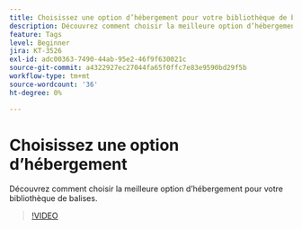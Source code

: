 ```yaml
---
title: Choisissez une option d’hébergement pour votre bibliothèque de balises.
description: Découvrez comment choisir la meilleure option d’hébergement pour votre bibliothèque de balises.
feature: Tags
level: Beginner
jira: KT-3526
exl-id: adc00363-7490-44ab-95e2-46f9f630021c
source-git-commit: a4322927ec27044fa65f0ffc7e83e9590bd29f5b
workflow-type: tm+mt
source-wordcount: '36'
ht-degree: 0%

---
```


# Choisissez une option d’hébergement

Découvrez comment choisir la meilleure option d’hébergement pour votre bibliothèque de balises.

>[!VIDEO](https://video.tv.adobe.com/v/28728/?learn=on)
